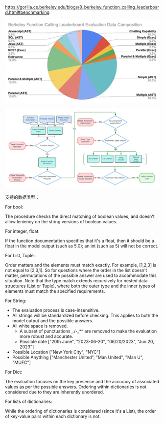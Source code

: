 https://gorilla.cs.berkeley.edu/blogs/8_berkeley_function_calling_leaderboard.html#benchmarking

![](.01_评测榜_images/评测榜数据分布.png)

![](.01_评测榜_images/评测流程.png)

支持的数据类型：

For bool:

The procedure checks the direct matching of boolean values, and doesn't allow leniency on the string versions of boolean values.

For integer, float:

If the function documentation specifies that it's a float, then it should be a float in the model output (such as 5.0); an int (such as 5) will not be correct.

For List, Tuple:

Order matters and the elements must match exactly. For example, [1,2,3] is not equal to [2,3,1]. So for questions where the order in the list doesn't matter, permutations of the possible answer are used to accommodate this situation.
Note that the type match extends recursively for nested data structures (List or Tuple), where both the outer type and the inner types of elements must match the specified requirements.

For String:

- The evaluation process is case-insensitive.
- All strings will be standardized before checking. This applies to both the model output and the possible answers.
- All white space is removed.
  - A subset of punctuations ,./-_*^ are removed to make the evaluation more robust and accurate.
  - Possible date ["20th June", "2023-06-20", "06/20/2023", "Jun.20, 2023"]
- Possible Location ["New York City", "NYC"]
- Possible Anything ["Manchester United", "Man United", "Man U", "MUFC"]

For Dict:

The evaluation focuses on the key presence and the accuracy of associated values as per the possible answers.
Ordering within dictionaries is not considered due to they are inherently unordered.

For lists of dictionaries:

While the ordering of dictionaries is considered (since it's a List), the order of key-value pairs within each dictionary is not.
